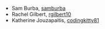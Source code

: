 * Sam Burba, [samburba](https://github.com/samburba)
* Rachel Gilbert, [rgilbert10](https://github.com/rgilbert10)
* Katherine Jouzapaitis, [codingkitty81](https://github.com/codingkitty81)
